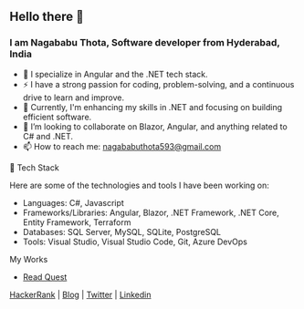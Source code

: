 ## Hello there 👋

### I am Nagababu Thota, Software developer from Hyderabad, India

- 🔭 I specialize in Angular and the .NET tech stack.
- ⚡ I have a strong passion for coding, problem-solving, and a continuous drive to learn and improve.
- 🌱 Currently, I'm enhancing my skills in .NET and focusing on building efficient software.
- 👯 I’m looking to collaborate on Blazor, Angular, and anything related to C# and .NET.
- 📫 How to reach me: nagababuthota593@gmail.com

🧰 Tech Stack

Here are some of the technologies and tools I have been working on:
- Languages: C#, Javascript
- Frameworks/Libraries: Angular, Blazor, .NET Framework, .NET Core, Entity Framework, Terraform
- Databases: SQL Server, MySQL, SQLite, PostgreSQL
- Tools: Visual Studio, Visual Studio Code, Git, Azure DevOps

My Works
- [Read Quest](https://chromewebstore.google.com/detail/readquest/nelgbpfndhlelogoobmnddlbdckjjeni)
    


[HackerRank](https://www.hackerrank.com/n18BQ1A05K3) | [Blog](https://nagababuthota984.hashnode.dev/) | [Twitter](https://twitter.com/nb_thota) | [Linkedin](https://www.linkedin.com/in/nagababu-thota-557173181/)




